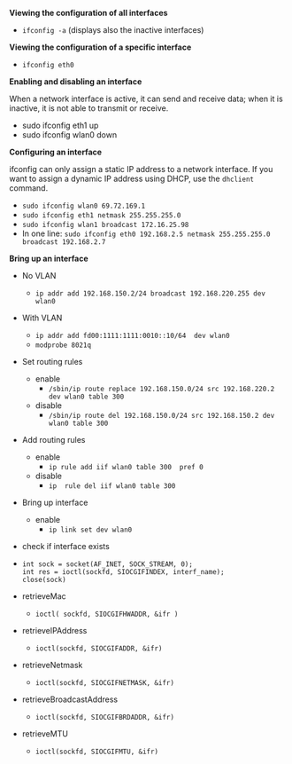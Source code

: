 

__Viewing the configuration of all interfaces__

* `ifconfig -a` (displays also the inactive interfaces)


__Viewing the configuration of a specific interface__

* `ifconfig eth0`

__Enabling and disabling an interface__

When a network interface is active, it can send and receive data; when it is inactive, it is not able to transmit or receive.
* sudo ifconfig eth1 up
* sudo ifconfig wlan0 down

__Configuring an interface__

ifconfig can only assign a static IP address to a network interface. If you want to assign a dynamic IP address using DHCP, use the `dhclient` command.

* `sudo ifconfig wlan0 69.72.169.1`
* `sudo ifconfig eth1 netmask 255.255.255.0`
* `sudo ifconfig wlan1 broadcast 172.16.25.98`
* In one line: `sudo ifconfig eth0 192.168.2.5 netmask 255.255.255.0 broadcast 192.168.2.7`


__Bring up an interface__
* No VLAN
  * `ip addr add 192.168.150.2/24 broadcast 192.168.220.255 dev wlan0`

* With VLAN
  * `ip addr add fd00:1111:1111:0010::10/64  dev wlan0`
  * `modprobe 8021q`

* Set routing rules
  * enable
    * `/sbin/ip route replace 192.168.150.0/24 src 192.168.220.2 dev wlan0 table 300`
  * disable
    * `/sbin/ip route del 192.168.150.0/24 src 192.168.150.2 dev wlan0 table 300`

* Add routing rules
  * enable
    * `ip rule add iif wlan0 table 300  pref 0`
  * disable
    * `ip  rule del iif wlan0 table 300`

* Bring up interface
  * enable
    * `ip link set dev wlan0 `




* check if interface exists
* 
  ```
  int sock = socket(AF_INET, SOCK_STREAM, 0);
  int res = ioctl(sockfd, SIOCGIFINDEX, interf_name);
  close(sock)
  ```
* retrieveMac
  * `ioctl( sockfd, SIOCGIFHWADDR, &ifr )`
* retrieveIPAddress
  * `ioctl(sockfd, SIOCGIFADDR, &ifr)`
* retrieveNetmask
  * `ioctl(sockfd, SIOCGIFNETMASK, &ifr)`
* retrieveBroadcastAddress
  * `ioctl(sockfd, SIOCGIFBRDADDR, &ifr)`
* retrieveMTU
  * `ioctl(sockfd, SIOCGIFMTU, &ifr)`
 
